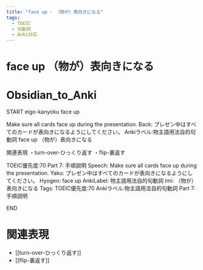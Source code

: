 ```yaml
---
title: "face up - （物が）表向きになる"
tags:
  - TOEIC
  - 句動詞
  - Anki対応
---
```


# face up （物が）表向きになる

# Obsidian_to_Anki
START
eigo-kanyoku
face up

Make sure all cards face up during the presentation.
Back: 
プレゼン中はすべてのカードが表向きになるようにしてください。
Ankiラベル:物主語用法自的句動詞
face up
（物が）表向きになる

関連表現
・turn-over-ひっくり返す
・flip-裏返す

TOEIC優先度:70
Part 7: 手順説明
Speech: Make sure all cards face up during the presentation.
Yaku: プレゼン中はすべてのカードが表向きになるようにしてください。
Hyogen: face up
AnkiLabel: 物主語用法自的句動詞
Imi: （物が）表向きになる
Tags: TOEIC優先度:70 Ankiラベル:物主語用法自的句動詞 Part 7: 手順説明
<!--ID: 1755038902150-->
END

# 関連表現
- [[turn-over-ひっくり返す]]
- [[flip-裏返す]]
